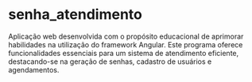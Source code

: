# senha_atendimento
Aplicação web desenvolvida com o propósito educacional de aprimorar habilidades na utilização do framework Angular. Este programa oferece funcionalidades essenciais para um sistema de atendimento eficiente, destacando-se na geração de senhas, cadastro de usuários e agendamentos.